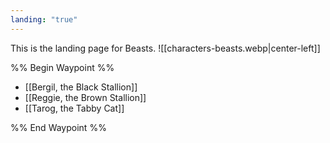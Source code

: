```yaml
---
landing: "true"
---
```

This is the landing page for Beasts.
![[characters-beasts.webp|center-left]]

%% Begin Waypoint %%
- [[Bergil, the Black Stallion]]
- [[Reggie, the Brown Stallion]]
- [[Tarog, the Tabby Cat]]

%% End Waypoint %%
